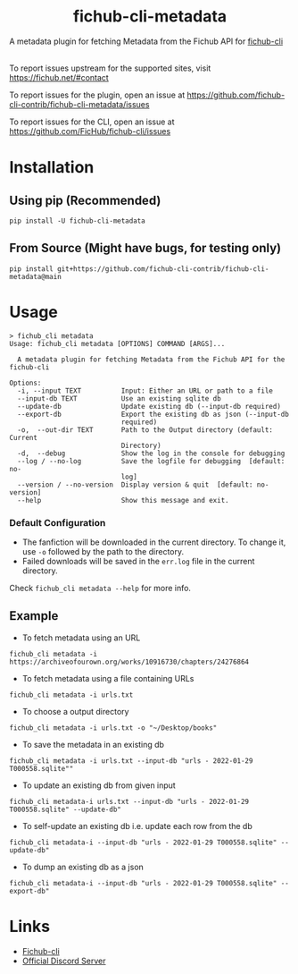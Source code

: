 <h1 align="center">fichub-cli-metadata</h1>

A metadata plugin for fetching Metadata from the Fichub API for [fichub-cli](https://github.com/FicHub/fichub-cli/)<br><br>

To report issues upstream for the supported sites, visit https://fichub.net/#contact<br>

To report issues for the plugin, open an issue at https://github.com/fichub-cli-contrib/fichub-cli-metadata/issues<br>

To report issues for the CLI, open an issue at https://github.com/FicHub/fichub-cli/issues<br>

# Installation

## Using pip (Recommended)

```
pip install -U fichub-cli-metadata
```

## From Source (Might have bugs, for testing only)

```
pip install git+https://github.com/fichub-cli-contrib/fichub-cli-metadata@main
```

# Usage

```
> fichub_cli metadata
Usage: fichub_cli metadata [OPTIONS] COMMAND [ARGS]...

  A metadata plugin for fetching Metadata from the Fichub API for the fichub-cli

Options:
  -i, --input TEXT          Input: Either an URL or path to a file
  --input-db TEXT           Use an existing sqlite db
  --update-db               Update existing db (--input-db required)
  --export-db               Export the existing db as json (--input-db
                            required)
  -o,  --out-dir TEXT       Path to the Output directory (default: Current
                            Directory)
  -d,  --debug              Show the log in the console for debugging
  --log / --no-log          Save the logfile for debugging  [default: no-
                            log]
  --version / --no-version  Display version & quit  [default: no-version]
  --help                    Show this message and exit.
```

### Default Configuration

- The fanfiction will be downloaded in the current directory. To change it, use `-o` followed by the path to the directory.
- Failed downloads will be saved in the `err.log` file in the current directory.

Check `fichub_cli metadata --help` for more info.

## Example

- To fetch metadata using an URL

```
fichub_cli metadata -i https://archiveofourown.org/works/10916730/chapters/24276864
```

- To fetch metadata using a file containing URLs

```
fichub_cli metadata -i urls.txt
```

- To choose a output directory

```
fichub_cli metadata -i urls.txt -o "~/Desktop/books"
```

- To save the metadata in an existing db

```
fichub_cli metadata -i urls.txt --input-db "urls - 2022-01-29 T000558.sqlite""
```

- To update an existing db from given input

```
fichub_cli metadata-i urls.txt --input-db "urls - 2022-01-29 T000558.sqlite" --update-db"
```

- To self-update an existing db i.e. update each row from the db

```
fichub_cli metadata-i --input-db "urls - 2022-01-29 T000558.sqlite" --update-db"
```

- To dump an existing db as a json

```
fichub_cli metadata-i --input-db "urls - 2022-01-29 T000558.sqlite" --export-db"
```

# Links

- [Fichub-cli](https://github.com/FicHub/fichub-cli/)
- [Official Discord Server](https://discord.gg/sByBAhX)
